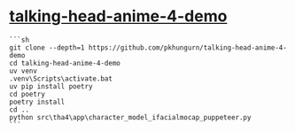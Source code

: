# [talking-head-anime-4-demo](https://github.com/pkhungurn/talking-head-anime-4-demo)

````{tab} From source
```sh
git clone --depth=1 https://github.com/pkhungurn/talking-head-anime-4-demo
cd talking-head-anime-4-demo
uv venv
.venv\Scripts\activate.bat
uv pip install poetry
cd poetry
poetry install
cd ..
python src\tha4\app\character_model_ifacialmocap_puppeteer.py
```
````